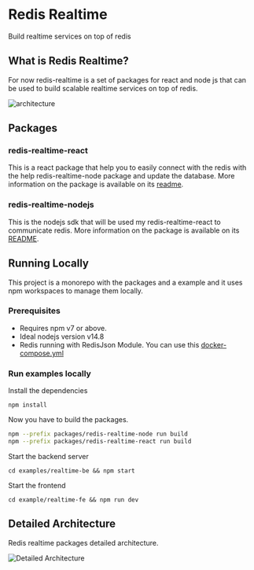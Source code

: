 # Redis Realtime
Build realtime services on top of redis


## What is Redis Realtime?
For now redis-realtime is a set of packages for react and node js that can be used to build scalable realtime services on top of redis. 

![architecture](https://raw.githubusercontent.com/redis-developer/redis-realtime/main/images/architecture.png)

## Packages
### redis-realtime-react
This is a react package that help you to easily connect with the redis with the help redis-realtime-node package and update the database. More information on the package is available on its [readme](./packages/redis-realtime-react/README.md).


### redis-realtime-nodejs
This is the nodejs sdk that will be used my redis-realtime-react to communicate redis. More information on the package is available on its [README](https://raw.githubusercontent.com/redis-developer/redis-realtime/main/packages/redis-realtime-node/README.md).

## Running Locally
This project is a monorepo with the packages and a example and it uses npm workspaces to manage them locally.

### Prerequisites
- Requires npm v7 or above.
- Ideal nodejs version v14.8
- Redis running with RedisJson Module. You can use this [docker-compose.yml](./examples/realtime-be/docker-compose.yml)

### Run examples locally
Install the dependencies
```
npm install
```

Now you have to build the packages.
```sh
npm --prefix packages/redis-realtime-node run build
npm --prefix packages/redis-realtime-react run build
```

Start the backend server
```
cd examples/realtime-be && npm start
```

Start the frontend
```
cd example/realtime-fe && npm run dev
```


## Detailed Architecture
Redis realtime packages detailed architecture.

![Detailed Architecture](./images/detailedArchitecture.png)
